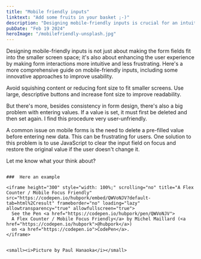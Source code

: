 ```yaml
---
title: "Mobile friendly inputs"
linktext: "Add some fruits in your basket ;-)"
description: "Designing mobile-friendly inputs is crucial for an intuitive user experience."
pubDate: "Feb 19 2024"
heroImage: "/mobilefriendly-unsplash.jpg"
---
```

Designing mobile-friendly inputs is not just about making the form fields fit into the smaller screen space; it's also about enhancing the user experience by making form interactions more intuitive and less frustrating. Here's a more comprehensive guide on mobile-friendly inputs, including some innovative approaches to improve usability.

Avoid squishing content or reducing font size to fit smaller screens. Use large, descriptive buttons and increase font size to improve readability.

But there's more, besides consistency in form design, there's also a big problem with entering values. If a value is set, it must first be deleted and then set again. I find this procedure very user-unfriendly.

A common issue on mobile forms is the need to delete a pre-filled value before entering new data. This can be frustrating for users. One solution to this problem is to use JavaScript to clear the input field on focus and restore the original value if the user doesn't change it. 

Let me know what your think about?

```

###  Here an example

<iframe height="300" style="width: 100%;" scrolling="no" title="A Flex Counter / Mobile Focus Friendly" src="https://codepen.io/hubpork/embed/QWVoNJV?default-tab=html%2Cresult" frameborder="no" loading="lazy" allowtransparency="true" allowfullscreen="true">
  See the Pen <a href="https://codepen.io/hubpork/pen/QWVoNJV">
  A Flex Counter / Mobile Focus Friendly</a> by Michel Maillard (<a href="https://codepen.io/hubpork">@hubpork</a>)
  on <a href="https://codepen.io">CodePen</a>.
</iframe>
  

<small><i>Picture by Paul Hanaoka</i></small>